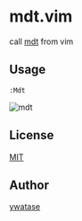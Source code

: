 mdt.vim
====

call [mdt](https://github.com/monochromegane/mdt) from vim

## Usage

```
:Mdt
```

![mdt](https://cloud.githubusercontent.com/assets/74403/8076427/547035f6-0f87-11e5-9498-20e9ee3d3771.gif)

## License

[MIT](https://github.com/monochromegane/mdt/blob/master/LICENSE)

## Author

[ywatase](https://github.com/ywatase)
